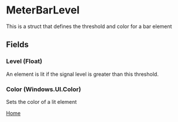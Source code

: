 # MeterBarLevel
This is a struct that defines the threshold and color for a bar element

## Fields
### Level (Float)
An element is lit if the signal level is greater than this threshold. 
### Color (Windows.UI.Color)
Sets the color of a lit element
    
[Home](AudioVisualizer.md)